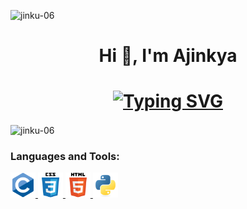 <p align="left"> <img src="https://komarev.com/ghpvc/?username=jinku-06&label=Visitors&color=0e75b6&style=flat" alt="jinku-06" /> </p>
<h1 align="center">Hi 👋, I'm Ajinkya</h1>

<h1 align="center">
<a href="https://git.io/typing-svg"><img src="https://readme-typing-svg.demolab.com?font=Fira+Code&pause=1000&color=1E3FD3&center=true&random=false&width=435&lines=Computer+Engineering+Student+;From+India++" alt="Typing SVG" /></a>
</h1>
               

<p><img align="center" src="https://github-readme-streak-stats.herokuapp.com/?user=jinku-06&theme=highcontrast" alt="jinku-06" /></p>

<h3 align="left">Languages and Tools:</h3>
<p align="left"> <a href="https://www.cprogramming.com/" target="_blank" rel="noreferrer"> <img src="https://raw.githubusercontent.com/devicons/devicon/master/icons/c/c-original.svg" alt="c" width="40" height="40"/> </a> <a href="https://www.w3schools.com/css/" target="_blank" rel="noreferrer"> <img src="https://raw.githubusercontent.com/devicons/devicon/master/icons/css3/css3-original-wordmark.svg" alt="css3" width="40" height="40"/> </a> <a href="https://www.w3.org/html/" target="_blank" rel="noreferrer"> <img src="https://raw.githubusercontent.com/devicons/devicon/master/icons/html5/html5-original-wordmark.svg" alt="html5" width="40" height="40"/> </a> <a href="https://www.python.org" target="_blank" rel="noreferrer"> <img src="https://raw.githubusercontent.com/devicons/devicon/master/icons/python/python-original.svg" alt="python" width="40" height="40"/> </a> </p>



